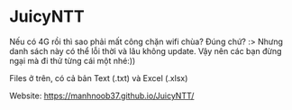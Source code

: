 # JuicyNTT
Nếu có 4G rồi thì sao phải mất công chặn wifi chùa? Đúng chứ? :>
Nhưng danh sách này có thể lỗi thời và lâu không update. Vậy nên các bạn đừng ngại mà đi thử từng cái một nhé:))

Files ở trên, có cả bản Text (.txt) và Excel (.xlsx)

Website: https://manhnoob37.github.io/JuicyNTT/
